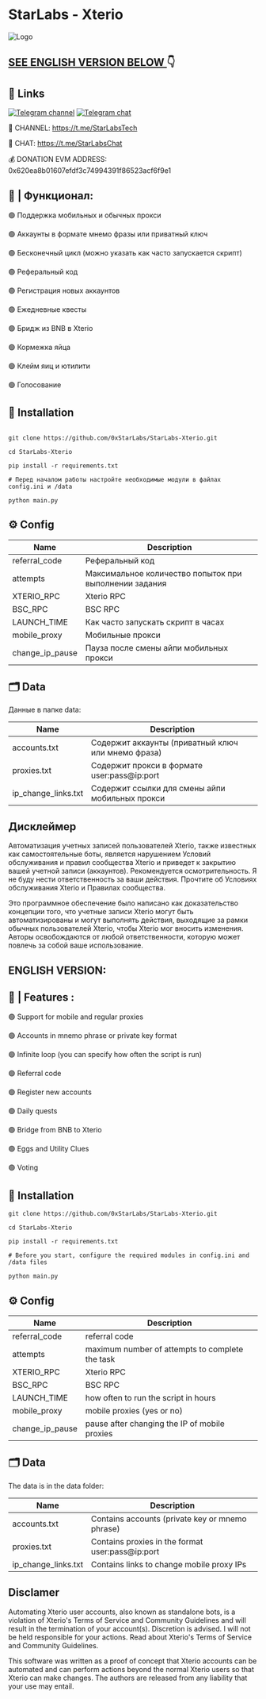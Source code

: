 #  StarLabs - Xterio 


![Logo](https://i.postimg.cc/VNdZhv44/xterio.png)

## [SEE ENGLISH VERSION BELOW ](https://github.com/0xStarLabs/StarLabs-Twitter#english-version)👇

## 🔗 Links
[![Telegram channel](https://img.shields.io/endpoint?url=https://runkit.io/damiankrawczyk/telegram-badge/branches/master?url=https://t.me/StarLabsTech)](https://t.me/StarLabsTech)
[![Telegram chat](https://img.shields.io/endpoint?url=https://runkit.io/damiankrawczyk/telegram-badge/branches/master?url=https://t.me/StarLabsChat)](https://t.me/StarLabsChat)

🔔 CHANNEL: https://t.me/StarLabsTech

💬 CHAT: https://t.me/StarLabsChat

💰 DONATION EVM ADDRESS: 0x620ea8b01607efdf3c74994391f86523acf6f9e1


## 🤖 | Функционал:

🟢 Поддержка мобильных и обычных прокси

🟢 Аккаунты в формате мнемо фразы или приватный ключ

🟢 Бесконечный цикл (можно указать как часто запускается скрипт)

🟢 Реферальный код

🟢 Регистрация новых аккаунтов

🟢 Ежедневные квесты

🟢 Бридж из BNB в Xterio

🟢 Кормежка яйца

🟢 Клейм яиц и ютилити

🟢 Голосование


## 🚀 Installation
```

git clone https://github.com/0xStarLabs/StarLabs-Xterio.git

cd StarLabs-Xterio

pip install -r requirements.txt

# Перед началом работы настройте необходимые модули в файлах config.ini и /data

python main.py
```

## ⚙️ Config

| Name | Description |
| --- | --- |
| referral_code | Реферальный код |
| attempts | Максимальное количество попыток при выполнении задания |
| XTERIO_RPC | Xterio RPC |
| BSC_RPC | BSC RPC |
| LAUNCH_TIME | Как часто запускать скрипт в часах |
| mobile_proxy | Мобильные прокси |
| change_ip_pause | Пауза после смены айпи мобильных прокси |

## 🗂️ Data

Данные в папке data:

| Name | Description |
| --- | --- |
| accounts.txt | Содержит аккаунты (приватный ключ или мнемо фраза) |
| proxies.txt | Содержит прокси в формате user:pass@ip:port |
| ip_change_links.txt | Содержит ссылки для смены айпи мобильных прокси |


## Дисклеймер
Автоматизация учетных записей пользователей Xterio, также известных как самостоятельные боты, является нарушением Условий обслуживания и правил сообщества Xterio и приведет к закрытию вашей учетной записи (аккаунтов). Рекомендуется осмотрительность. Я не буду нести ответственность за ваши действия. Прочтите об Условиях обслуживания Xterio и Правилах сообщества.

Это программное обеспечение было написано как доказательство концепции того, что учетные записи Xterio могут быть автоматизированы и могут выполнять действия, выходящие за рамки обычных пользователей Xterio, чтобы Xterio мог вносить изменения. Авторы  освобождаются от любой ответственности, которую может повлечь за собой ваше использование.

## ENGLISH VERSION:

## 🤖 | Features :

🟢 Support for mobile and regular proxies

🟢 Accounts in mnemo phrase or private key format

🟢 Infinite loop (you can specify how often the script is run)

🟢 Referral code

🟢 Register new accounts

🟢 Daily quests

🟢 Bridge from BNB to Xterio

🟢 Eggs and Utility Clues

🟢 Voting

## 🚀 Installation
```
git clone https://github.com/0xStarLabs/StarLabs-Xterio.git

cd StarLabs-Xterio

pip install -r requirements.txt

# Before you start, configure the required modules in config.ini and /data files

python main.py
```

## ⚙️ Config

| Name | Description |
| --- | --- |
| referral_code | referral code |
| attempts | maximum number of attempts to complete the task |
| XTERIO_RPC | Xterio RPC |
| BSC_RPC | BSC RPC |
| LAUNCH_TIME | how often to run the script in hours |
| mobile_proxy | mobile proxies (yes or no) |
| change_ip_pause | pause after changing the IP of mobile proxies |



## 🗂️ Data

The data is in the data folder:

| Name | Description |
| --- | --- |
| accounts.txt | Contains accounts (private key or mnemo phrase) |
| proxies.txt | Contains proxies in the format user:pass@ip:port |
| ip_change_links.txt | Contains links to change mobile proxy IPs |


## Disclamer

Automating Xterio user accounts, also known as standalone bots, is a violation of Xterio's Terms of Service and Community Guidelines and will result in the termination of your account(s). Discretion is advised. I will not be held responsible for your actions. Read about Xterio's Terms of Service and Community Guidelines.

This software was written as a proof of concept that Xterio accounts can be automated and can perform actions beyond the normal Xterio users so that Xterio can make changes. The authors are released from any liability that your use may entail.

